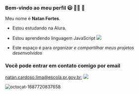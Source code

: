### Bem-vindo ao meu perfil :smiley: :wolf::fire: 👋

Meu nome é **Natan Fortes**.

- Estou estudando na Alura.
- Estou aprendendo linguagem JavaScript ![](https://img.shields.io/badge/JavaScript-323330?style=for-the-badge&logo=javascript&logoColor=F7DF1E)

- Este espaço é para *organizar e compartilhar meus projetos desenvolvidos*

### Você pode entrar em contato comigo por email

natan.cardoso.lima@escola.pr.gov.br;
 ![](https://media.tenor.com/HpVRhoeRYaoAAAAd/minecraft.gif)

![octocat-1687720837658](https://github.com/NatanFortes/NatanFortes/assets/137645181/50d2bb16-c38a-4092-9725-b399cd42ffd1)
